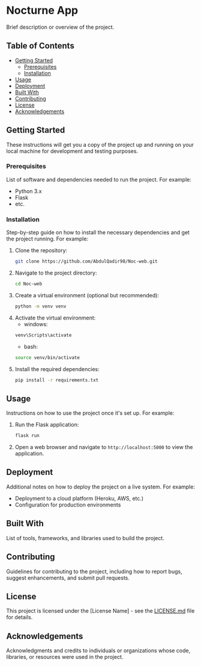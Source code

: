 # Nocturne App

Brief description or overview of the project.

## Table of Contents

- [Getting Started](#getting-started)
  - [Prerequisites](#prerequisites)
  - [Installation](#installation)
- [Usage](#usage)
- [Deployment](#deployment)
- [Built With](#built-with)
- [Contributing](#contributing)
- [License](#license)
- [Acknowledgements](#acknowledgements)

## Getting Started

These instructions will get you a copy of the project up and running on your local machine for development and testing purposes.

### Prerequisites

List of software and dependencies needed to run the project. For example:

- Python 3.x
- Flask
- etc.

### Installation

Step-by-step guide on how to install the necessary dependencies and get the project running. For example:

1. Clone the repository:
   ```sh
   git clone https://github.com/AbdulQadir98/Noc-web.git
   ```
2. Navigate to the project directory:
   ```sh
   cd Noc-web
   ```
3. Create a virtual environment (optional but recommended):
   ```sh
   python -m venv venv
   ```
4. Activate the virtual environment:
   - windows:
   ```sh
   venv\Scripts\activate
   ```
   - bash:
   ```sh
   source venv/bin/activate
   ```
5. Install the required dependencies:
   ```sh
   pip install -r requirements.txt
   ```

## Usage

Instructions on how to use the project once it's set up. For example:

1. Run the Flask application:
   ```sh
   flask run
   ```
2. Open a web browser and navigate to `http://localhost:5000` to view the application.

## Deployment

Additional notes on how to deploy the project on a live system. For example:

- Deployment to a cloud platform (Heroku, AWS, etc.)
- Configuration for production environments

## Built With

List of tools, frameworks, and libraries used to build the project.

## Contributing

Guidelines for contributing to the project, including how to report bugs, suggest enhancements, and submit pull requests.

## License

This project is licensed under the [License Name] - see the [LICENSE.md](LICENSE.md) file for details.

## Acknowledgements

Acknowledgments and credits to individuals or organizations whose code, libraries, or resources were used in the project.
